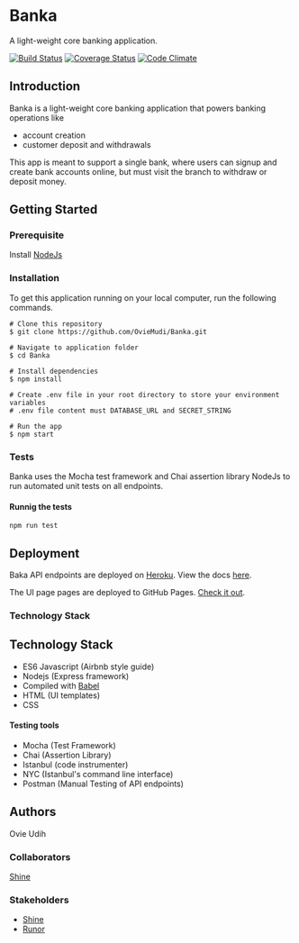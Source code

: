 # Banka

A light-weight core banking application.

[![Build Status](https://travis-ci.org/OvieMudi/Banka.svg?branch=develop)](https://travis-ci.com/OvieMudi/Banka?branch=develop) [![Coverage Status](https://coveralls.io/repos/github/OvieMudi/Banka/badge.svg?branch=develop)](https://coveralls.io/github/OvieMudi/Banka?branch=develop) [![Code Climate](https://codeclimate.com/github/OvieMudi/Banka/badges/gpa.svg)](https://codeclimate.com/github/OvieMudi/Banka)

## Introduction

Banka is a light-weight core banking application that powers banking operations like

- account creation
- customer deposit and withdrawals

This app is meant to support a single bank, where users can signup and create bank accounts online, but must visit the branch to withdraw or deposit money.

## Getting Started

### Prerequisite

Install [NodeJs](https://nodejs.org/en/download/)

### Installation

To get this application running on your local computer, run the following commands.

```
# Clone this repository
$ git clone https://github.com/OvieMudi/Banka.git

# Navigate to application folder
$ cd Banka

# Install dependencies
$ npm install

# Create .env file in your root directory to store your environment variables
# .env file content must DATABASE_URL and SECRET_STRING

# Run the app
$ npm start
```

### Tests

Banka uses the Mocha test framework and Chai assertion library NodeJs to run automated unit tests on all endpoints.

#### Runnig the tests

`npm run test`

## Deployment

Baka API endpoints are deployed on [Heroku](http://calm-dusk-51134.herokuapp.com/v1/api). View the docs [here](http://calm-dusk-51134.herokuapp.com/docs).

The UI page pages are deployed to GitHub Pages. [Check it out](https://oviemudi.github.io/Banka/UI/).

### Technology Stack

## Technology Stack

- ES6 Javascript (Airbnb style guide)
- Nodejs (Express framework)
- Compiled with [Babel](https://babeljs.io)
- HTML (UI templates)
- CSS

#### Testing tools

- Mocha (Test Framework)
- Chai (Assertion Library)
- Istanbul (code instrumenter)
- NYC (Istanbul's command line interface)
- Postman (Manual Testing of API endpoints)

## Authors

Ovie Udih

### Collaborators

[Shine](https://github.com/Mrshinezee)

### Stakeholders

- [Shine](https://github.com/Mrshinezee)
- [Runor](https://github.com/kampkelly)
